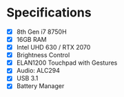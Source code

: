 # Specifications

- [x] 8th Gen i7 8750H
- [x] 16GB RAM
- [x] Intel UHD 630 / RTX 2070
- [x] Brightness Control
- [x] ELAN1200 Touchpad with Gestures
- [x] Audio: ALC294
- [x] USB 3.1
- [x] Battery Manager

